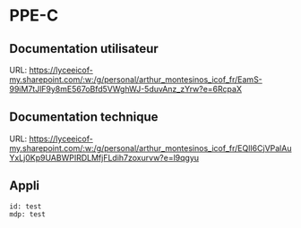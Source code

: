 # PPE-C


## Documentation utilisateur
URL: https://lyceeicof-my.sharepoint.com/:w:/g/personal/arthur_montesinos_icof_fr/EamS-99iM7tJlF9y8mE567oBfd5VWghWJ-5duvAnz_zYrw?e=6RcpaX
## Documentation technique
URL: https://lyceeicof-my.sharepoint.com/:w:/g/personal/arthur_montesinos_icof_fr/EQlI6CjVPalAuYxLj0Kp9UABWPIRDLMfjFLdih7zoxurvw?e=l9qgyu


## Appli
```
id: test
mdp: test
```
